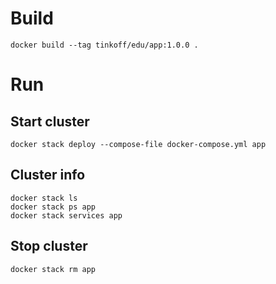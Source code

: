 Build
=====
```shell
docker build --tag tinkoff/edu/app:1.0.0 .
```

Run
====

Start cluster
--------------
```shell
docker stack deploy --compose-file docker-compose.yml app
```

Cluster info
------------
```shell
docker stack ls
docker stack ps app
docker stack services app

```

Stop cluster
------------
```shell
docker stack rm app
```
